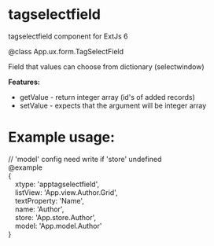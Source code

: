 # tagselectfield
tagselectfield component for ExtJs 6


@class App.ux.form.TagSelectField

Field that values can choose from dictionary (selectwindow)

<b>Features:</b>
* getValue - return integer array (id's of added records)
* setValue - expects that the argument will be integer array

# Example usage:

// 'model' config need write if 'store' undefined<br>
@example<br>
{<br>
    &emsp;xtype: 'apptagselectfield',<br>
    &emsp;listView: 'App.view.Author.Grid',<br>
    &emsp;textProperty: 'Name',<br>
    &emsp;name: 'Author',<br>
    &emsp;store: 'App.store.Author',<br>
    &emsp;model: 'App.model.Author'<br>
} <br>


